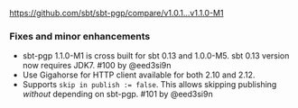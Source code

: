 https://github.com/sbt/sbt-pgp/compare/v1.0.1...v1.1.0-M1

### Fixes and minor enhancements

- sbt-pgp 1.1.0-M1 is cross built for sbt 0.13 and 1.0.0-M5. sbt 0.13 version now requires JDK7. #100 by @eed3si9n
- Use Gigahorse for HTTP client available for both 2.10 and 2.12.
- Supports `skip in publish := false`. This allows skipping publishing _without_ depending on sbt-pgp. #101 by @eed3si9n
